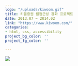 ```yaml
---
logo: "/uploads/kiwoom.gif"
title: 키움증권 웹접근성 강화 프로젝트
date: 2013.07 ~ 2014.02
link: "https://www.kiwoom.com/"
categories:
- html, css, accessibility
project_bg_color: ''
project_fg_color: ''

---
```

![](/uploads/5.jpg)